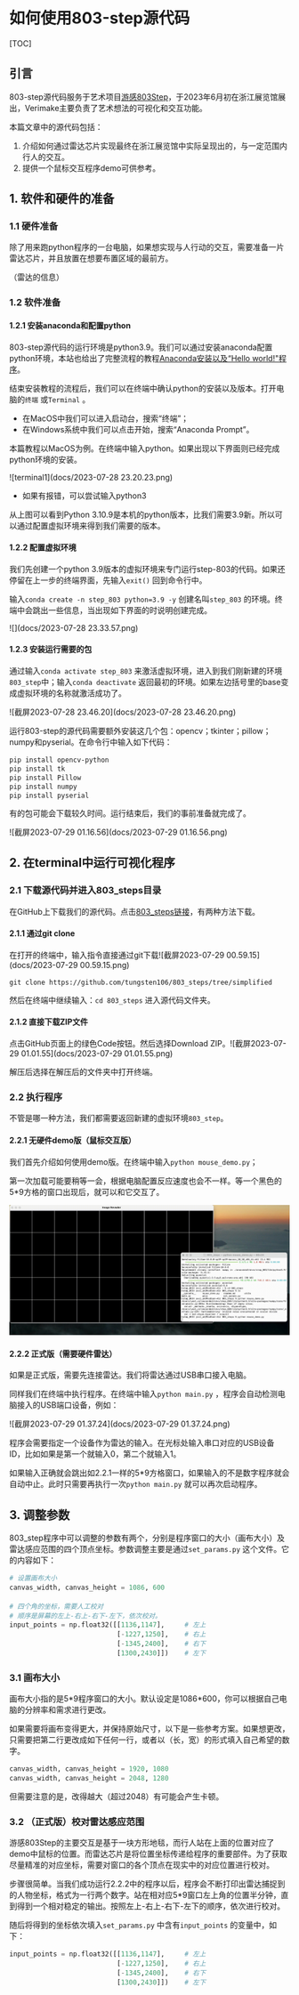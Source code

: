 # 如何使用803-step源代码

[TOC]

## 引言

803-step源代码服务于艺术项目[游感803Step](https://mp.weixin.qq.com/s/cLjXAjdAkpo5IwnYtkFUNw)，于2023年6月初在浙江展览馆展出，Verimake主要负责了艺术想法的可视化和交互功能。

本篇文章中的源代码包括：

1. 介绍如何通过雷达芯片实现最终在浙江展览馆中实际呈现出的，与一定范围内行人的交互。
2. 提供一个鼠标交互程序demo可供参考。

## 1. 软件和硬件的准备

### 1.1 硬件准备

除了用来跑python程序的一台电脑，如果想实现与人行动的交互，需要准备一片雷达芯片，并且放置在想要布置区域的最前方。

（雷达的信息）

### 1.2 软件准备

#### 1.2.1 安装anaconda和配置python

803-step源代码的运行环境是python3.9。我们可以通过安装anaconda配置python环境，本站也给出了完整流程的教程[Anaconda安装以及“Hello world!"程序](https://verimake.com/d/70-anaconda-python-hello-world)。

结束安装教程的流程后，我们可以在终端中确认python的安装以及版本。打开电脑的`终端` 或`Terminal` 。

- 在MacOS中我们可以进入启动台，搜索“终端”；
- 在Windows系统中我们可以点击开始，搜索“Anaconda Prompt”。

本篇教程以MacOS为例。在终端中输入python。如果出现以下界面则已经完成python环境的安装。

![terminal1](docs/2023-07-28 23.20.23.png)

- 如果有报错，可以尝试输入python3

从上图可以看到Python 3.10.9是本机的python版本，比我们需要3.9新。所以可以通过配置虚拟环境来得到我们需要的版本。

#### 1.2.2 配置虚拟环境 

我们先创建一个python 3.9版本的虚拟环境来专门运行step-803的代码。如果还停留在上一步的终端界面，先输入`exit()` 回到命令行中。

输入`conda create -n step_803 python=3.9 -y` 创建名叫`step_803` 的环境。终端中会跳出一些信息，当出现如下界面的时说明创建完成。

![](docs/2023-07-28 23.33.57.png)

#### 1.2.3 安装运行需要的包

通过输入`conda activate step_803` 来激活虚拟环境，进入到我们刚新建的环境`803_step`中；输入`conda deactivate` 返回最初的环境。如果左边括号里的base变成虚拟环境的名称就激活成功了。

![截屏2023-07-28 23.46.20](docs/2023-07-28 23.46.20.png)

运行803-step的源代码需要额外安装这几个包：opencv；tkinter；pillow；numpy和pyserial。在命令行中输入如下代码：

```shell
pip install opencv-python	   
pip install tk						
pip install Pillow				
pip install numpy					
pip install pyserial
```

有的包可能会下载较久时间。运行结束后，我们的事前准备就完成了。

![截屏2023-07-29 01.16.56](docs/2023-07-29 01.16.56.png)



## 2. 在terminal中运行可视化程序

### 2.1 下载源代码并进入803_steps目录

在GitHub上下载我们的源代码。点击[803_steps链接](https://github.com/tungsten106/803_steps/tree/simplified)，有两种方法下载。

#### 2.1.1 通过git clone

在打开的终端中，输入指令直接通过git下载![截屏2023-07-29 00.59.15](docs/2023-07-29 00.59.15.png)

``````shell
git clone https://github.com/tungsten106/803_steps/tree/simplified
``````

然后在终端中继续输入：`cd 803_steps` 进入源代码文件夹。

#### 2.1.2 直接下载ZIP文件

点击GitHub页面上的绿色Code按钮。然后选择Download ZIP。![截屏2023-07-29 01.01.55](docs/2023-07-29 01.01.55.png)

解压后选择在解压后的文件夹中打开终端。

### 2.2 执行程序

不管是哪一种方法，我们都需要返回新建的虚拟环境`803_step`。

#### 2.2.1 无硬件demo版（鼠标交互版）

我们首先介绍如何使用demo版。在终端中输入`python mouse_demo.py`；

第一次加载可能要稍等一会，根据电脑配置反应速度也会不一样。等一个黑色的5\*9方格的窗口出现后，就可以和它交互了。

![show_demo](docs/show_demo.gif)

#### 2.2.2 正式版（需要硬件雷达）

如果是正式版，需要先连接雷达。我们将雷达通过USB串口接入电脑。

同样我们在终端中执行程序。在终端中输入`python main.py` ，程序会自动检测电脑接入的USB端口设备，例如：

![截屏2023-07-29 01.37.24](docs/2023-07-29 01.37.24.png)

程序会需要指定一个设备作为雷达的输入。在光标处输入串口对应的USB设备ID，比如如果是第一个就输入0，第二个就输入1。

如果输入正确就会跳出如2.2.1一样的5\*9方格窗口，如果输入的不是数字程序就会自动中止。此时只需要再执行一次`python main.py` 就可以再次启动程序。



## 3. 调整参数

803_step程序中可以调整的参数有两个，分别是程序窗口的大小（画布大小）及雷达感应范围的四个顶点坐标。参数调整主要是通过`set_params.py` 这个文件。它的内容如下：

```python
# 设置画布大小
canvas_width, canvas_height = 1086, 600

# 四个角的坐标，需要人工校对
# 顺序是屏幕的左上-右上-右下-左下，依次校对。
input_points = np.float32([[1136,1147],     # 左上
                           [-1227,1250],    # 右上
                           [-1345,2400],    # 右下
                           [1300,2430]])    # 左下
```

### 3.1 画布大小

画布大小指的是5\*9程序窗口的大小。默认设定是1086\*600，你可以根据自己电脑的分辨率和需求进行更改。

如果需要将画布变得更大，并保持原始尺寸，以下是一些参考方案。如果想更改，只需要把第二行更改成如下任何一行，或者以（长，宽）的形式填入自己希望的数字。

```python
canvas_width, canvas_height = 1920, 1080
canvas_width, canvas_height = 2048, 1280
```

但需要注意的是，改得越大（超过2048）有可能会产生卡顿。

### 3.2 （正式版）校对雷达感应范围

游感803Step的主要交互是基于一块方形地毯，而行人站在上面的位置对应了demo中鼠标的位置。而雷达芯片是将位置坐标传递给程序的重要部件。为了获取尽量精准的对应坐标，需要对窗口的各个顶点在现实中的对应位置进行校对。

步骤很简单。当我们成功运行2.2.2中的程序以后，程序会不断打印出雷达捕捉到的人物坐标，格式为一行两个数字。站在相对应5\*9窗口左上角的位置半分钟，直到得到一个相对稳定的输出。按照左上-右上-右下-左下的顺序，依次进行校对。

随后将得到的坐标依次填入`set_params.py` 中含有`input_points` 的变量中，如下：

```python
input_points = np.float32([[1136,1147],     # 左上
                           [-1227,1250],    # 右上
                           [-1345,2400],    # 右下
                           [1300,2430]])    # 左下
```



